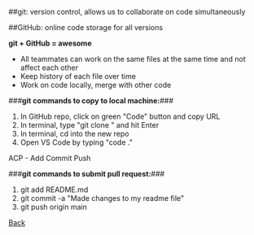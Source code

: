 ##git: version control, allows us to collaborate on code simultaneously

##GitHub: online code storage for all versions

**git + GitHub = awesome**
- All teammates can work on the same files at the same time and not affect each other
- Keep history of each file over time
- Work on code locally, merge with other code

###**git commands to copy to local machine:**###
1. In GitHub repo, click on green "Code" button and copy URL
2. In terminal, type "git clone <url>" and hit Enter
3. In terminal, cd into the new repo
4. Open VS Code by typing "code ."
  
ACP - Add Commit Push
  
###**git commands to submit pull request:**###
1. git add README.md
2. git commit -a "Made changes to my readme file"
3. git push origin main

[Back](README.md)
